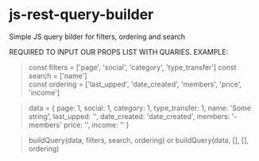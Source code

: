 # js-rest-query-builder
Simple JS query bilder for filters, ordering and search

REQUIRED TO INPUT OUR PROPS LIST WITH QUARIES. EXAMPLE:


> const filters = ['page', 'social', 'category', 'type_transfer']
 const search = ['name']  
 const ordering = ['last_upped', 'date_created', 'members', 'price', 'income']


> data = {
  	page: 1,
  	social: 1,
  	category: 1,
  	type_transfer: 1,
  	name: 'Some string',
  	last_upped: '',
  	date_created: 'date_created',
  	members: '-members'
  	price: '',
  	income: ''
}

>buildQuery<typeof data>(data, filters, search, ordering) or buildQuery<typeof data>(data, [], [], ordering)
